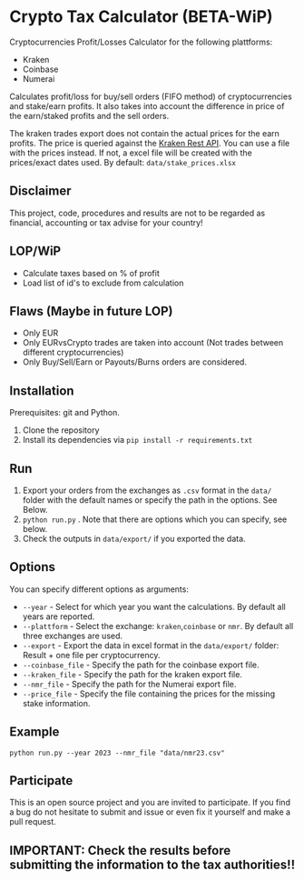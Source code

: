 # Crypto Tax Calculator (BETA-WiP)

Cryptocurrencies Profit/Losses Calculator for the following plattforms:

- Kraken
- Coinbase
- Numerai

Calculates profit/loss for buy/sell orders (FIFO method) of cryptocurrencies and stake/earn profits. It also takes into account the difference in price of the earn/staked profits and the sell orders.

The kraken trades export does not contain the actual prices for the earn profits. The price is queried against the [Kraken Rest API](https://docs.kraken.com/rest/#tag/Spot-Market-Data/operation/getOHLCData). You can use a file with the prices instead. If not, a excel file will be created with the prices/exact dates used. By default: ``data/stake_prices.xlsx``

## Disclaimer
This project, code, procedures and results are not to be regarded as financial, accounting or tax advise for your country!

## LOP/WiP
- Calculate taxes based on % of profit
- Load list of id's to exclude from calculation

## Flaws (Maybe in future LOP)
- Only EUR
- Only EURvsCrypto trades are taken into account (Not trades between different cryptocurrencies)
- Only Buy/Sell/Earn or Payouts/Burns orders are considered.

## Installation
Prerequisites: git and Python.

1. Clone the repository
2. Install its dependencies via ``pip install -r requirements.txt``

## Run
1. Export your orders from the exchanges as ``.csv`` format in the ``data/`` folder with the default names or specify the path in the options. See Below.
2. ``python run.py`` . Note that there are options which you can specify, see below.
3. Check the outputs in ``data/export/`` if you exported the data. 

## Options
You can specify different options as arguments:

- ``--year`` - Select for which year you want the calculations. By default all years are reported.
- ``--plattform`` - Select the exchange: ``kraken``,``coinbase`` or ``nmr``. By default all three exchanges are used. 
- ``--export`` - Export the data in excel format in the ``data/export/`` folder: Result + one file per cryptocurrency. 
- ``--coinbase_file`` - Specify the path for the coinbase export file.
- ``--kraken_file`` - Specify the path for the kraken export file.
- ``--nmr_file`` - Specify the path for the Numerai export file.
- ``--price_file`` - Specify the file containing the prices for the missing stake information.

## Example

``python run.py --year 2023 --nmr_file "data/nmr23.csv"``

## Participate

This is an open source project and you are invited to participate. If you find a bug do not hesitate to submit and issue or even fix it yourself and make a pull request.

## IMPORTANT: Check the results before submitting the information to the tax authorities!!

